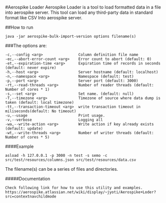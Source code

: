 #Aerospike Loader
Aerospike Loader is a tool to load formatted data in a file into aerospike server. This tool can load any third-party data in standard format like CSV Into aerospike server.
  
##How to run   

	java -jar aerospike-bulk-import-version options filename(s)

###The options are:

	-c,--config <arg>                Column definition file name
	-ec,--abort-error-count <arg>    Error count to abort (default: 0)
	-et,--expiration-time <arg>      Expiration time of records in seconds (default: never expire)
	-h,--host <arg>                  Server hostname (default: localhost)
	-n,--namespace <arg>             Namespace (default: test)
	-p,--port <arg>                  Server port (default: 3000)
	-rt,--read-threads <arg>         Number of reader threads (default: Number of cores * 1)
	-s,--set <arg>                   Set name. (default: null)
	-T,--timezone <arg>              Timezone of source where data dump is taken (default: local timezone)
	-tt,--transaction-timeout <arg>  write transaction timeout in miliseconds(default: No timeout)
	-u,--usage                       Print usage.
	-v,--verbose                     Logging all
	-wa,--write-action <arg>         Write action if key already exists (default: update)
	-wt,--write-threads <arg>        Number of writer threads (default: Number of cores * 5)
	
####Example

	asload -h 127.0.0.1 -p 3000 -n test -s semo -c src/test/resources/columns.json src/test/resources/data.csv
  
The filename(s) can be a series of files and directories. 
  
#####Documentation

	Check following link for how to use this utility and examples. 
	https://aerospike.atlassian.net/wiki/display/~jyoti/Aerospike+Loder?src=contextnavchildmode
